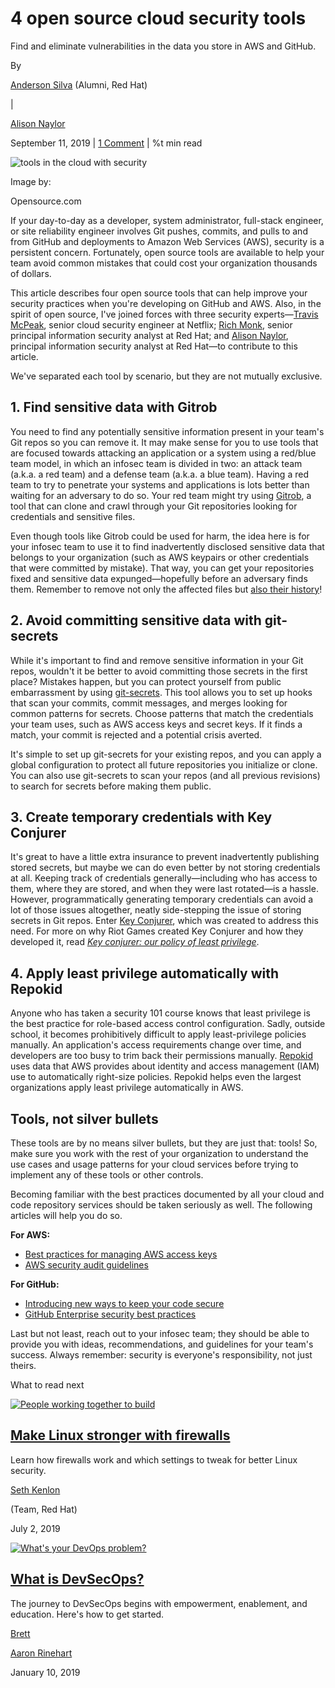 
4 open source cloud security tools
==================================

Find and eliminate vulnerabilities in the data you store in AWS and GitHub.

By

[Anderson Silva](/users/ansilva) (Alumni, Red Hat)

|

[Alison Naylor](/users/asnaylor)

September 11, 2019 | [1 Comment](#comments) | %t min read

  
![tools in the cloud with security](/sites/default/files/lead-images/cloud_tools_hardware.png "tools in the cloud with security")

Image by:

Opensource.com

If your day-to-day as a developer, system administrator, full-stack engineer, or site reliability engineer involves Git pushes, commits, and pulls to and from GitHub and deployments to Amazon Web Services (AWS), security is a persistent concern. Fortunately, open source tools are available to help your team avoid common mistakes that could cost your organization thousands of dollars.

This article describes four open source tools that can help improve your security practices when you're developing on GitHub and AWS. Also, in the spirit of open source, I've joined forces with three security experts—[Travis McPeak](https://twitter.com/travismcpeak?lang=en), senior cloud security engineer at Netflix; [Rich Monk](https://github.com/rmonk), senior principal information security analyst at Red Hat; and [Alison Naylor](https://www.linkedin.com/in/alperkins/), principal information security analyst at Red Hat—to contribute to this article.

We've separated each tool by scenario, but they are not mutually exclusive.

1\. Find sensitive data with Gitrob
-----------------------------------

You need to find any potentially sensitive information present in your team's Git repos so you can remove it. It may make sense for you to use tools that are focused towards attacking an application or a system using a red/blue team model, in which an infosec team is divided in two: an attack team (a.k.a. a red team) and a defense team (a.k.a. a blue team). Having a red team to try to penetrate your systems and applications is lots better than waiting for an adversary to do so. Your red team might try using [Gitrob](https://github.com/michenriksen/gitrob), a tool that can clone and crawl through your Git repositories looking for credentials and sensitive files.

Even though tools like Gitrob could be used for harm, the idea here is for your infosec team to use it to find inadvertently disclosed sensitive data that belongs to your organization (such as AWS keypairs or other credentials that were committed by mistake). That way, you can get your repositories fixed and sensitive data expunged—hopefully before an adversary finds them. Remember to remove not only the affected files but [also their history](https://help.github.com/en/articles/removing-sensitive-data-from-a-repository)!

2\. Avoid committing sensitive data with git-secrets
----------------------------------------------------


While it's important to find and remove sensitive information in your Git repos, wouldn't it be better to avoid committing those secrets in the first place? Mistakes happen, but you can protect yourself from public embarrassment by using [git-secrets](https://github.com/awslabs/git-secrets). This tool allows you to set up hooks that scan your commits, commit messages, and merges looking for common patterns for secrets. Choose patterns that match the credentials your team uses, such as AWS access keys and secret keys. If it finds a match, your commit is rejected and a potential crisis averted.

It's simple to set up git-secrets for your existing repos, and you can apply a global configuration to protect all future repositories you initialize or clone. You can also use git-secrets to scan your repos (and all previous revisions) to search for secrets before making them public.

3\. Create temporary credentials with Key Conjurer
--------------------------------------------------

It's great to have a little extra insurance to prevent inadvertently publishing stored secrets, but maybe we can do even better by not storing credentials at all. Keeping track of credentials generally—including who has access to them, where they are stored, and when they were last rotated—is a hassle. However, programmatically generating temporary credentials can avoid a lot of those issues altogether, neatly side-stepping the issue of storing secrets in Git repos. Enter [Key Conjurer](https://github.com/RiotGames/key-conjurer), which was created to address this need. For more on why Riot Games created Key Conjurer and how they developed it, read _[Key conjurer: our policy of least privilege](https://technology.riotgames.com/news/key-conjurer-our-policy-least-privilege)_.

4\. Apply least privilege automatically with Repokid
----------------------------------------------------

Anyone who has taken a security 101 course knows that least privilege is the best practice for role-based access control configuration. Sadly, outside school, it becomes prohibitively difficult to apply least-privilege policies manually. An application's access requirements change over time, and developers are too busy to trim back their permissions manually. [Repokid](https://github.com/Netflix/repokid) uses data that AWS provides about identity and access management (IAM) use to automatically right-size policies. Repokid helps even the largest organizations apply least privilege automatically in AWS.

Tools, not silver bullets
-------------------------

These tools are by no means silver bullets, but they are just that: tools! So, make sure you work with the rest of your organization to understand the use cases and usage patterns for your cloud services before trying to implement any of these tools or other controls.

Becoming familiar with the best practices documented by all your cloud and code repository services should be taken seriously as well. The following articles will help you do so.

**For AWS:**

*   [Best practices for managing AWS access keys](https://docs.aws.amazon.com/general/latest/gr/aws-access-keys-best-practices.html)
*   [AWS security audit guidelines](https://docs.aws.amazon.com/general/latest/gr/aws-security-audit-guide.html)

**For GitHub:**

*   [Introducing new ways to keep your code secure](https://github.blog/2019-05-23-introducing-new-ways-to-keep-your-code-secure/)
*   [GitHub Enterprise security best practices](https://github.blog/2015-10-09-github-enterprise-security-best-practices/)

Last but not least, reach out to your infosec team; they should be able to provide you with ideas, recommendations, and guidelines for your team's success. Always remember: security is everyone's responsibility, not just theirs.

What to read next

[![People working together to build ](/sites/default/files/styles/article_teaser/public/lead-images/BUSINESS_buildtogether.png?itok=21wojo8P "People working together to build ")](/article/19/7/make-linux-stronger-firewalls)

[Make Linux stronger with firewalls](/article/19/7/make-linux-stronger-firewalls)
---------------------------------------------------------------------------------

Learn how firewalls work and which settings to tweak for better Linux security.

[Seth Kenlon](/users/seth)

(Team, Red Hat)

July 2, 2019

[![What's your DevOps problem?](/sites/default/files/styles/article_teaser/public/lead-images/devop.png?itok=HZcBKqAM "What's your DevOps problem?")](/article/19/1/what-devsecops)

[What is DevSecOps?](/article/19/1/what-devsecops)
--------------------------------------------------

The journey to DevSecOps begins with empowerment, enablement, and education. Here's how to get started.

[Brett](/users/bretthunoldtcom)

[Aaron Rinehart](/users/aaronrinehart)

January 10, 2019



